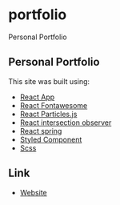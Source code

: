# portfolio
Personal Portfolio

## Personal Portfolio
This site was built using:
- [React App](https://reactjs.org/) 
- [React Fontawesome](https://github.com/FortAwesome/react-fontawesome)
- [React Particles.js](https://github.com/Wufe/react-particles-js)
- [React intersection observer](https://github.com/thebuilder/react-intersection-observer)
- [React spring](https://www.react-spring.io/)
- [Styled Component](https://www.styled-components.com/) 
- [Scss](https://create-react-app.dev/docs/adding-a-sass-stylesheet)


## Link

* [Website](//m-fasciano.github.io)